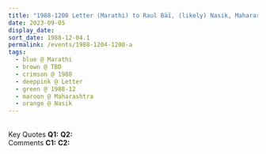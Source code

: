 ```yaml
---
title: "1988-1200 Letter (Marathi) to Raul Bāī, (likely) Nasik, Maharashtra, India"
date: 2023-09-05
display_date: 
sort_date: 1988-12-04.1
permalink: /events/1988-1204-1200-a
tags:
  - blue @ Marathi
  - brown @ TBD
  - crimson @ 1988
  - deeppink @ Letter
  - green @ 1988-12
  - maroon @ Maharashtra
  - orange @ Nasik  
---
```


<br>

<wave-list>
  <list-title color="DarkSeaGreen" width="55">Key Quotes</list-title>
  <list-item color="BlanchedAlmond" width="280"><b>Q1:</b> <i></i></list-item>
  <list-item color="Lavender" width="280"><b>Q2:</b> <i></i></list-item>
</wave-list>

<br>

<wave-list>
  <list-title color="DarkSeaGreen" width="55">Comments</list-title>
  <list-item color="BlanchedAlmond" width="280"><b>C1:</b> <i></i></list-item>
  <list-item color="Lavender" width="280"><b>C2:</b> <i></i></list-item>
</wave-list>